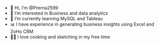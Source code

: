 - 👋 Hi, I’m @Prerna2599
- 👀 I’m interested in Business and data analytics
- 🌱 I’m currently learning MySQL and Tableau
- 📊 I have experience in generating business insights using Excel and ZoHo CRM
- 🧑‍🍳 I love cooking and sketching in my free time


<!---
Prerna2599/Prerna2599 is a ✨ special ✨ repository because its `README.md` (this file) appears on your GitHub profile.
You can click the Preview link to take a look at your changes.
--->
